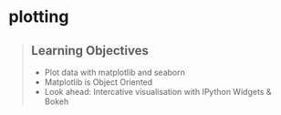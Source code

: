 # plotting

> ## Learning Objectives
> *  Plot data with matplotlib and seaborn 
> *  Matplotlib is Object Oriented
> *  Look ahead: Intercative visualisation with IPython Widgets & Bokeh

